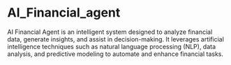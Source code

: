 # AI_Financial_agent
AI Financial Agent is an intelligent system designed to analyze financial data, generate insights, and assist in decision-making. It leverages artificial intelligence techniques such as natural language processing (NLP), data analysis, and predictive modeling to automate and enhance financial tasks.
